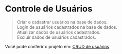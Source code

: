 # Controle de Usuários

>Criar e cadastrar usuários na base de dados.  
Login de usuários cadastrados na base de dados.  
Atualizar dados de usuários cadastrados.  
Excluir dados de usuários cadastrados.

Você pode conferir o projeto em: [CRUD de usuários](https://pedrohammes.github.io/CRUD-de-usuarios/)